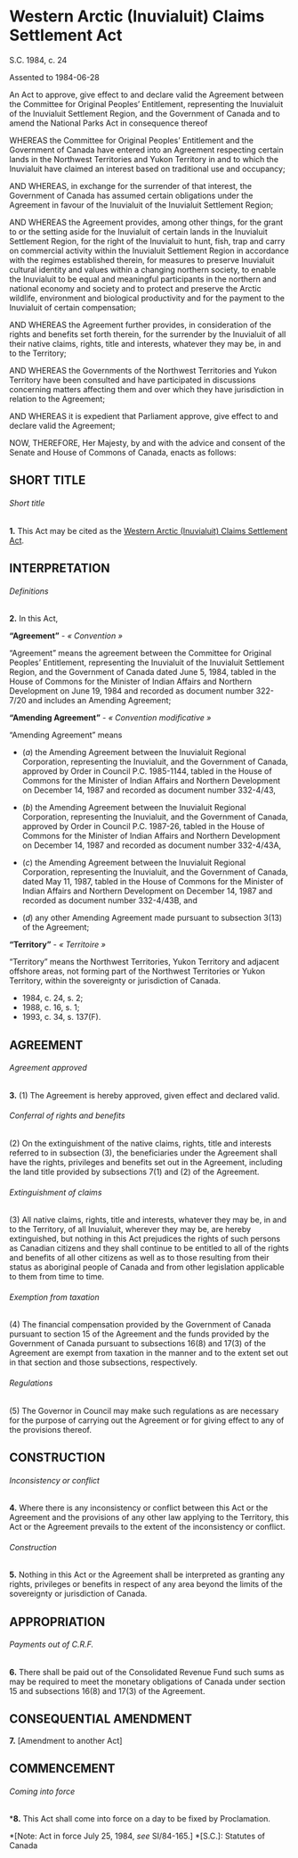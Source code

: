 # Western Arctic (Inuvialuit) Claims Settlement Act

S.C. 1984, c. 24

Assented to 1984-06-28

An Act to approve, give effect to and declare valid the Agreement between the
Committee for Original Peoples’ Entitlement, representing the Inuvialuit of
the Inuvialuit Settlement Region, and the Government of Canada and to amend
the National Parks Act in consequence thereof

WHEREAS the Committee for Original Peoples’ Entitlement and the Government of
Canada have entered into an Agreement respecting certain lands in the
Northwest Territories and Yukon Territory in and to which the Inuvialuit have
claimed an interest based on traditional use and occupancy;

AND WHEREAS, in exchange for the surrender of that interest, the Government of
Canada has assumed certain obligations under the Agreement in favour of the
Inuvialuit of the Inuvialuit Settlement Region;

AND WHEREAS the Agreement provides, among other things, for the grant to or
the setting aside for the Inuvialuit of certain lands in the Inuvialuit
Settlement Region, for the right of the Inuvialuit to hunt, fish, trap and
carry on commercial activity within the Inuvialuit Settlement Region in
accordance with the regimes established therein, for measures to preserve
Inuvialuit cultural identity and values within a changing northern society, to
enable the Inuvialuit to be equal and meaningful participants in the northern
and national economy and society and to protect and preserve the Arctic
wildlife, environment and biological productivity and for the payment to the
Inuvialuit of certain compensation;

AND WHEREAS the Agreement further provides, in consideration of the rights and
benefits set forth therein, for the surrender by the Inuvialuit of all their
native claims, rights, title and interests, whatever they may be, in and to
the Territory;

AND WHEREAS the Governments of the Northwest Territories and Yukon Territory
have been consulted and have participated in discussions concerning matters
affecting them and over which they have jurisdiction in relation to the
Agreement;

AND WHEREAS it is expedient that Parliament approve, give effect to and
declare valid the Agreement;

NOW, THEREFORE, Her Majesty, by and with the advice and consent of the Senate
and House of Commons of Canada, enacts as follows:

## SHORT TITLE

###### Short title

**1.** This Act may be cited as the [Western Arctic (Inuvialuit) Claims Settlement Act](/eng/acts/W-6.7).

## INTERPRETATION

###### Definitions

**2.** In this Act,

**“Agreement”** - _« Convention »_

    

“Agreement” means the agreement between the Committee for Original Peoples’
Entitlement, representing the Inuvialuit of the Inuvialuit Settlement Region,
and the Government of Canada dated June 5, 1984, tabled in the House of
Commons for the Minister of Indian Affairs and Northern Development on June
19, 1984 and recorded as document number 322-7/20 and includes an Amending
Agreement;

**“Amending Agreement”** - _« Convention modificative »_

    

“Amending Agreement” means

  * (_a_) the Amending Agreement between the Inuvialuit Regional Corporation, representing the Inuvialuit, and the Government of Canada, approved by Order in Council P.C. 1985-1144, tabled in the House of Commons for the Minister of Indian Affairs and Northern Development on December 14, 1987 and recorded as document number 332-4/43,

  * (_b_) the Amending Agreement between the Inuvialuit Regional Corporation, representing the Inuvialuit, and the Government of Canada, approved by Order in Council P.C. 1987-26, tabled in the House of Commons for the Minister of Indian Affairs and Northern Development on December 14, 1987 and recorded as document number 332-4/43A,

  * (_c_) the Amending Agreement between the Inuvialuit Regional Corporation, representing the Inuvialuit, and the Government of Canada, dated May 11, 1987, tabled in the House of Commons for the Minister of Indian Affairs and Northern Development on December 14, 1987 and recorded as document number 332-4/43B, and

  * (_d_) any other Amending Agreement made pursuant to subsection 3(13) of the Agreement;

**“Territory”** - _« Territoire »_

    

“Territory” means the Northwest Territories, Yukon Territory and adjacent
offshore areas, not forming part of the Northwest Territories or Yukon
Territory, within the sovereignty or jurisdiction of Canada.

  * 1984, c. 24, s. 2;
  * 1988, c. 16, s. 1;
  * 1993, c. 34, s. 137(F).

## AGREEMENT

###### Agreement approved

**3.** (1) The Agreement is hereby approved, given effect and declared valid.

###### Conferral of rights and benefits

(2) On the extinguishment of the native claims, rights, title and interests
referred to in subsection (3), the beneficiaries under the Agreement shall
have the rights, privileges and benefits set out in the Agreement, including
the land title provided by subsections 7(1) and (2) of the Agreement.

###### Extinguishment of claims

(3) All native claims, rights, title and interests, whatever they may be, in
and to the Territory, of all Inuvialuit, wherever they may be, are hereby
extinguished, but nothing in this Act prejudices the rights of such persons as
Canadian citizens and they shall continue to be entitled to all of the rights
and benefits of all other citizens as well as to those resulting from their
status as aboriginal people of Canada and from other legislation applicable to
them from time to time.

###### Exemption from taxation

(4) The financial compensation provided by the Government of Canada pursuant
to section 15 of the Agreement and the funds provided by the Government of
Canada pursuant to subsections 16(8) and 17(3) of the Agreement are exempt
from taxation in the manner and to the extent set out in that section and
those subsections, respectively.

###### Regulations

(5) The Governor in Council may make such regulations as are necessary for the
purpose of carrying out the Agreement or for giving effect to any of the
provisions thereof.

## CONSTRUCTION

###### Inconsistency or conflict

**4.** Where there is any inconsistency or conflict between this Act or the Agreement and the provisions of any other law applying to the Territory, this Act or the Agreement prevails to the extent of the inconsistency or conflict.

###### Construction

**5.** Nothing in this Act or the Agreement shall be interpreted as granting any rights, privileges or benefits in respect of any area beyond the limits of the sovereignty or jurisdiction of Canada.

## APPROPRIATION

###### Payments out of C.R.F.

**6.** There shall be paid out of the Consolidated Revenue Fund such sums as may be required to meet the monetary obligations of Canada under section 15 and subsections 16(8) and 17(3) of the Agreement.

## CONSEQUENTIAL AMENDMENT

**7.** [Amendment to another Act]

## COMMENCEMENT

###### Coming into force

***8.** This Act shall come into force on a day to be fixed by Proclamation.

*[Note: Act in force July 25, 1984, _see_ SI/84-165.]
  *[S.C.]: Statutes of Canada

